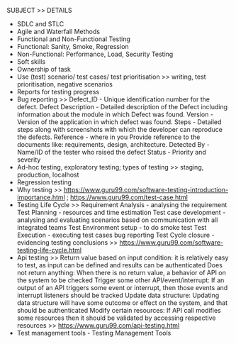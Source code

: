 SUBJECT >> DETAILS	

* SDLC and STLC	
* Agile and Waterfall Methods
* Functional and Non-Functional Testing	
* Functional: Sanity, Smoke, Regression	
* Non-Functional: Performance, Load, Security Testing	
* Soft skills 	
* Ownership of task	
* Use (test) scenario/ test cases/ test prioritisation >> writing, test prioritisation, negative scenarios 
* Reports for testing progress				
* Bug reporting >> 
                    Defect_ID - Unique identification number for the defect.
                    Defect Description - Detailed description of the Defect including information about the module in which Defect was found.
                    Version - Version of the application in which defect was found.
                    Steps - Detailed steps along with screenshots with which the developer can reproduce the defects.
                    Reference - where in you Provide reference to the documents like: requirements, design, architecture.
                    Detected By - Name/ID of the tester who raised the defect
                    Status - Priority and severity
* Ad-hoc testing, exploratory testing; types of testing >> staging, production, localhost			
* Regression testing			
* Why testing >> https://www.guru99.com/software-testing-introduction-importance.html ;	https://www.guru99.com/test-case.html	
* Testing Life Cycle >> 
                          Requirement Analysis - analysing the requirement
                          Test Planning - resources and time estimation
                          Test case development - analysing and evaluating scenarios based on communication with all integrated teams
                          Test Environment setup - to do smoke test
                          Test Execution - executing test cases bug reporting
                          Test Cycle closure - evidencing testing conclusions >> https://www.guru99.com/software-testing-life-cycle.html		
* Api testing	>>
                  Return value based on input condition: it is relatively easy to test, as input can be defined and results can be authenticated
                  Does not return anything: When there is no return value, a behavior of API on the system to be checked
                  Trigger some other API/event/interrupt: If an output of an API triggers some event or interrupt, then those events and interrupt listeners should be tracked
                  Update data structure: Updating data structure will have some outcome or effect on the system, and that should be authenticated
                  Modify certain resources: If API call modifies some resources then it should be validated by accessing respective resources >> https://www.guru99.com/api-testing.html		
* Test management tools - Testing Management Tools
